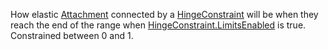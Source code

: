 How elastic [Attachment](https://developer.roblox.com/en-us/api-reference/class/Attachment) connected by a [HingeConstraint](https://developer.roblox.com/en-us/api-reference/class/HingeConstraint) will be when they reach the end of the range when [HingeConstraint.LimitsEnabled](https://developer.roblox.com/en-us/api-reference/property/HingeConstraint/LimitsEnabled) is true. Constrained between 0 and 1.